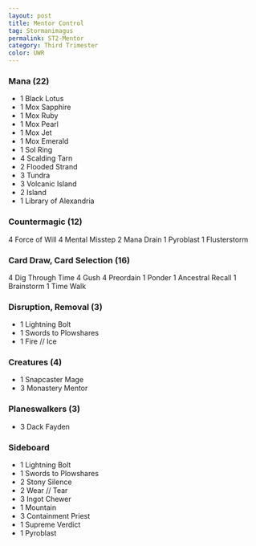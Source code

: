 ```yaml
---
layout: post
title: Mentor Control
tag: Stormanimagus
permalink: ST2-Mentor
category: Third Trimester
color: UWR
---
```


### Mana (22)
- 1 Black Lotus
- 1 Mox Sapphire
- 1 Mox Ruby
- 1 Mox Pearl
- 1 Mox Jet
- 1 Mox Emerald
- 1 Sol Ring
- 4 Scalding Tarn
- 2 Flooded Strand
- 3 Tundra
- 3 Volcanic Island
- 2 Island
- 1 Library of Alexandria

### Countermagic (12)
4 Force of Will
4 Mental Misstep
2 Mana Drain
1 Pyroblast
1 Flusterstorm

### Card Draw, Card Selection (16)
4 Dig Through Time
4 Gush
4 Preordain
1 Ponder
1 Ancestral Recall
1 Brainstorm
1 Time Walk

### Disruption, Removal (3)
- 1 Lightning Bolt
- 1 Swords to Plowshares
- 1 Fire // Ice

### Creatures (4)
- 1 Snapcaster Mage
- 3 Monastery Mentor

### Planeswalkers (3)
- 3 Dack Fayden

### Sideboard
- 1 Lightning Bolt
- 1 Swords to Plowshares
- 2 Stony Silence
- 2 Wear // Tear
- 3 Ingot Chewer
- 1 Mountain
- 3 Containment Priest
- 1 Supreme Verdict
- 1 Pyroblast
